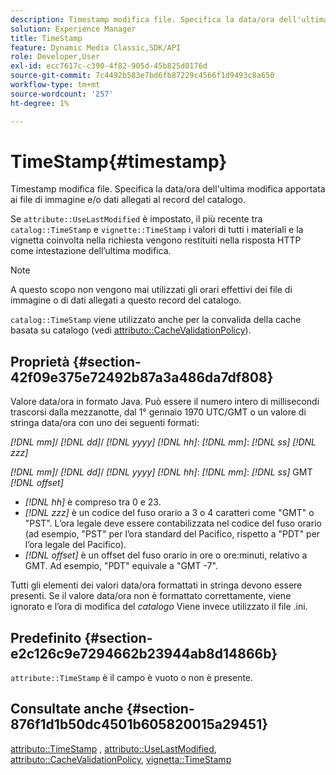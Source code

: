 ```yaml
---
description: Timestamp modifica file. Specifica la data/ora dell'ultima modifica apportata ai file di immagine e/o dati allegati al record del catalogo.
solution: Experience Manager
title: TimeStamp
feature: Dynamic Media Classic,SDK/API
role: Developer,User
exl-id: ecc7617c-c390-4f82-905d-45b825d0176d
source-git-commit: 7c4492b583e7bd6fb87229c4566f1d9493c8a650
workflow-type: tm+mt
source-wordcount: '257'
ht-degree: 1%

---
```


# TimeStamp{#timestamp}

Timestamp modifica file. Specifica la data/ora dell&#39;ultima modifica apportata ai file di immagine e/o dati allegati al record del catalogo.

Se `attribute::UseLastModified` è impostato, il più recente tra `catalog::TimeStamp` e `vignette::TimeStamp` i valori di tutti i materiali e la vignetta coinvolta nella richiesta vengono restituiti nella risposta HTTP come intestazione dell’ultima modifica.

>[!NOTE]
>
>A questo scopo non vengono mai utilizzati gli orari effettivi dei file di immagine o di dati allegati a questo record del catalogo.

`catalog::TimeStamp` viene utilizzato anche per la convalida della cache basata su catalogo (vedi [attributo::CacheValidationPolicy](/help/aem-is-ir-api/ir-api/material-cat/image-rendering-api-ref/c-ir-material-catalog/c-ir-attributes-reference/r-ir-cachevalidationpolicy.md)).

## Proprietà {#section-42f09e375e72492b87a3a486da7df808}

Valore data/ora in formato Java. Può essere il numero intero di millisecondi trascorsi dalla mezzanotte, dal 1° gennaio 1970 UTC/GMT o un valore di stringa data/ora con uno dei seguenti formati:

*[!DNL mm]*/ *[!DNL dd]*/ *[!DNL yyyy]* *[!DNL hh]*: *[!DNL mm]*: *[!DNL ss]* *[!DNL zzz]*

*[!DNL mm]*/ *[!DNL dd]*/ *[!DNL yyyy]* *[!DNL hh]*: *[!DNL mm]*: *[!DNL ss]* GMT *[!DNL offset]*

* *[!DNL hh]* è compreso tra 0 e 23.
* *[!DNL zzz]* è un codice del fuso orario a 3 o 4 caratteri come &quot;GMT&quot; o &quot;PST&quot;. L’ora legale deve essere contabilizzata nel codice del fuso orario (ad esempio, &quot;PST&quot; per l’ora standard del Pacifico, rispetto a &quot;PDT&quot; per l’ora legale del Pacifico).
* *[!DNL offset]* è un offset del fuso orario in ore o ore:minuti, relativo a GMT. Ad esempio, &quot;PDT&quot; equivale a &quot;GMT -7&quot;.

Tutti gli elementi dei valori data/ora formattati in stringa devono essere presenti. Se il valore data/ora non è formattato correttamente, viene ignorato e l’ora di modifica del *catalogo* Viene invece utilizzato il file .ini.

## Predefinito {#section-e2c126c9e7294662b23944ab8d14866b}

`attribute::TimeStamp` è il campo è vuoto o non è presente.

## Consultate anche {#section-876f1d1b50dc4501b605820015a29451}

[attributo::TimeStamp](../../../../../ir-api/material-cat/image-rendering-api-ref/c-ir-material-catalog/c-ir-attributes-reference/r-ir-timestamp.md#reference-8373ad4ee03d4e4b9a8fc96cf42b3181) , [attributo::UseLastModified](../../../../../ir-api/material-cat/image-rendering-api-ref/c-ir-material-catalog/c-ir-attributes-reference/r-ir-uselastmodified.md#reference-d2ab628c9e004fedbd38324866dbca1d), [attributo::CacheValidationPolicy](../../../../../ir-api/material-cat/image-rendering-api-ref/c-ir-material-catalog/c-ir-attributes-reference/r-ir-cachevalidationpolicy.md#reference-2d71679733474d8aa116db6ceba87fa4), [vignetta::TimeStamp](../../../../../ir-api/material-cat/image-rendering-api-ref/c-ir-material-catalog/c-ir-vignette-map-reference/r-ir-timestamp-vignette.md#reference-d57cdd40a6a645d199dbb1d56cc85bc1)

